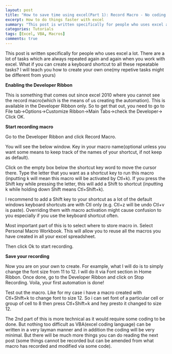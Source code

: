 ```yaml
---
layout: post
title: "How to save time using excel(Part 1): Record Macro - No coding involved"
excerpt: How to do things faster with excel
summary: "This post is written specifically for people who uses excel a lot. There are a lot of tasks which are always repeated again and again when you work with excel. What if you can create a keyboard shortcut to all these repeatable tasks? I will teach you how to create your own one(my repetive tasks might be different from yours)"
categories: Tutorials
tags: [Excel, VBA, Macros]
comments: true
---
```


This post is written specifically for people who uses excel a lot. There are a lot of tasks which are always repeated again and again when you work with excel. What if you can create a keyboard shortcut to all these repeatable tasks? I will teach you how to create your own one(my repetive tasks might be different from yours)

**Enabling the Developer Ribbon**

This is something that comes out since excel 2010 where you cannot see the record macro(which is the means of us creating the automation). This is available in the Developer Ribbon only. So to get that out, you need to go to File tab->Options->Customize Ribbon->Main Tabs->check the Developer-> Click OK.
<img src="{{ site.urlimg }}/dev_ribbon.jpg" alt="">

**Start recording macro**

Go to the Developer Ribbon and click Record Macro.<br>
<img src="{{ site.urlimg }}/record_macro_way.jpg" alt="">

You will see the below window. Key in your macro name(optional unless you want some means to keep track of the names of your shortcut, if not keep as default). 
<img src="{{ site.urlimg }}/macro1.jpg" alt="">

Click on the empty box below the shortcut key word to move the cursor there. Type the letter that you want as a shortcut key to run this macro (inputting k will mean this macro will be activated by Ctl+k). If you press the Shift key while pressing the letter, this will add a Shift to shortcut (inputting k while holding down Shift means Ctl+Shift+k).<br> 
<img src="{{ site.urlimg }}/macro2.jpg" alt="">

I recommend to add a Shift key to your shortcut as a lot of the default windows keyboard shortcuts are with Ctl only (e.g. Ctl+z will be undo Ctl+v is paste). Overriding them with macro activation might cause confusion to you especially if you use the keyboard shortcut often.


Most important part of this is to select where to store macro in. Select Personal Macro Workbook. This will allow you to reuse all the macros you have created in all your excel spreadsheet.<br>
<img src="{{ site.urlimg }}/macro3.jpg" alt="">

Then click Ok to start recording.

**Save your recording**

Now you are on your own to create. For example, what I will do is to simply change the font size  from 11 to 12. I will do it via Font section in Home Ribbon. Once done, go to the Developer Ribbon and click on Stop Recording. Voila, your first automation is done!
<img src="{{ site.urlimg }}/stoprecording.jpg" alt="">

Test out the macro. Like for my case i have a macro created with Ctl+Shift+k to change font to size 12. So i can set font of a particular cell or group of cell to 8 then press Ctl+Shift+k and hey presto it changed to size 12. 

The 2nd part of this is more technical as it would require some coding to be done. But nothing too difficult as VBA(excel coding language) can be written in a very layman manner and in addition the coding will be very minimal. But there will be much more things you can do reading the next post (some things cannot be recorded but can be amended from what macro has recorded and modified via some code).